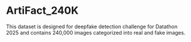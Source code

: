 # ArtiFact_240K
This dataset is designed for deepfake detection challenge for Datathon 2025 and contains 240,000 images categorized into real and fake images.

